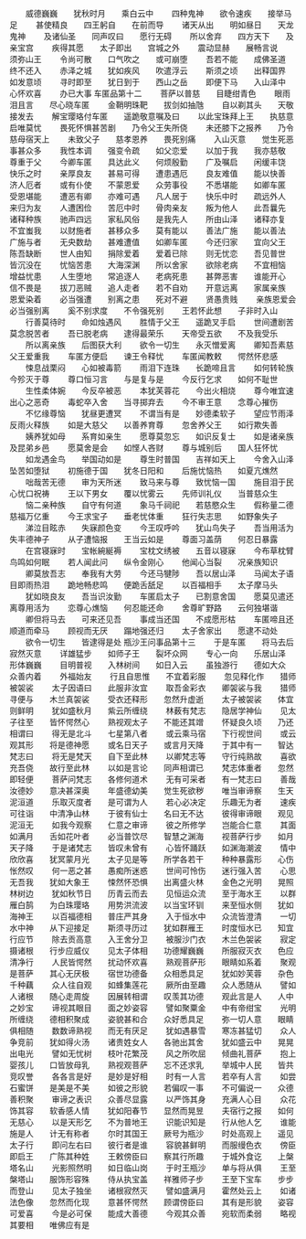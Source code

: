 <!-- { "loadSidebar": true } -->
　　威德巍巍　　犹秋时月　　乘白云中
　　四种鬼神　　欲令速疾　　接举马足
　　甚使精良　　四王躬自　　在前而导
　　诸天从出　　明如昼日　　天龙鬼神
　　及诸仙圣　　同声叹曰　　愿行无碍
　　所以舍弃　　四方天下　　及亲宝宫
　　疾得其愿　　太子即出　　宫城之外
　　震动显赫　　展畅言说　　须弥山王
　　令尚可散　　口气吹之　　或可崩堕
　　吾若不能　　成佛圣道　　终不还入
　　赤泽之城　　犹如疾风　　吹遣浮云
　　斯须之顷　　出释国界　　如发意顷
　　寻时即至　　犹日到于　　西山之岳
　　即便下马　　入山泽中　　心怀欢喜
　　办已大事
车匿品第十二
　　菩萨以普慈　　目睫绀青色
　　眼雨泪且言　　尽心晓车匿
　　金鞘明珠靶　　拔剑如抽虺
　　自以剃其头　　天敬接发去
　　解宝璎珞付车匿　　遥跪敬意嘱及曰
　　以此宝珠拜上王　　执慈意启唯莫忧
　　畏死怀惧甚苦剧　　乃令父王失所侥
　　未还膝下之报养　　乃令慈母宿天上
　　未致父子　　慈孝恩养　　畏死别痛
　　入山灭意　　觉生死恶　　事甚众多
　　我性本调　　强变令疏　　如父恋爱
　　以加于我　　我亦慈敬　　尊重于父
　　今卿车匿　　具达此义　　何烦殷勤
　　广及嘱启　　闲缓丰饶　　快乐之时
　　亲厚良友　　甚易可得　　遭患遇厄
　　良友难值　　能以快善　　济人厄者
　　或有仆使　　不蒙恩爱　　众劳事役
　　不悉堪能　　如卿车匿　　受恩堪能
　　遭恶有卿　　亦难可遇　　凡人居于
　　快乐中时　　疏远外人　　来归为友
　　人遭困俭　　苦厄中时　　骨肉亲友
　　叛为他人　　此吾曩先　　诸释种族
　　驰声四远　　家私风俗　　是我先人
　　所由山泽　　诸释亦复　　不宜蚩我
　　以财施者　　甚移众多　　莫有能以
　　善法广施　　能以善法　　广施与者
　　无央数劫　　甚难遭值　　如卿车匿
　　今还归家　　宜向父王　　陈吾缺断
　　世人由知　　捐除爱着　　爱着已除
　　则无忧恋　　吾见普世　　皆沉没在
　　忧恼苦患　　大海深渊　　所以舍家
　　欲除老病　　不宜相恼　　增益忧患
　　人生堕地　　常追逐人　　老病死患
　　甚弊恶害　　谁能开心　　信不畏是
　　拔刀恶贼　　追人走者　　若不自劝
　　开意远离　　家属亲族　　恩爱染着
　　必当强遭　　别离之患　　死对不避
　　贤愚贵贱
　　亲族恩爱会　　必当强别离
　　奚不别求度　　不令强死别
　　王若怀此想　　子非时入山
　　行善莫待时　　命如烛遇风
　　胜情于父王　　遥跪叉手启
　　世间遭剧苦　　莫念脱苦者
　　吾已脱老病　　逮得最荣乐
　　天帝受五欲　　不及我受乐
　　所以离亲族　　后图获大利
　　欲令一切生　　永灭憎爱离
　　卿知吾素慈　　父王爱重我
　　车匿方便启　　谏王令释忧
　　车匿闻教敕　　愕然怀悲感
　　悚息战栗闷　　心如被毒箭
　　雨泪下连珠　　长跪啼且言
　　如何转轮族　　今殄灭于尊
　　尊口恒习言　　与是复与是
　　今反行乞求　　如何不耻世
　　生性柔体婉　　今反卒被恶
　　本犹芙蓉花　　今出火相烧
　　尊今唯宜速　　出心之恶奇
　　毒蛇卒入舍　　当寻掷弃去
　　今不审王意　　念尊心摧伤
　　不忆缘尊恼　　犹昼更遭冥
　　不谓当有是　　妙德柔软子
　　望应节雨泽　　反雨火释族
　　如是大慈父　　以善养育尊
　　忽舍养父王　　如行欺失善
　　姨养犹如母　　系育如亲生
　　愿尊莫忽忘　　如识反复士
　　如是诸亲族　　及昆弟乡邑
　　愿莫舍是会　　如悭人吝财
　　尊与城别后　　国人狂怀忧
　　如龙遇金鸟　　举国动如是
　　尊生时普国　　吉祥如天上
　　今舍入山泽　　坠苦如堕狱
　　初施德于国　　犹冬日阳和
　　后施忧恼热　　如夏亢燋然
　　咄哉苦无德　　审为天所迷
　　致马来与尊　　致忧恼一国
　　施目泪于民　　心忧口祝祷
　　王以下男女　　覆以忧雾云
　　先师训礼仪　　当普慈众生
　　恼二亲种族　　自守有何道
　　象马千祠祀　　若慈愍众生
　　假称量二德　　慈福万亿重
　　今王求宝子　　垂老忧体重
　　狂行失志思　　如野象失子
　　涕泣目眩赤　　失寐颜色变
　　今王叹呼吟　　犹山鸟失子
　　吾当用活为　　失丰德神子
　　从子遭恼报　　王当云如是
　　尊面习盖荫　　何忍日暴露
　　在宫寝寐时　　宝帐綩綖褥
　　宝枕文绣被　　五音以寝寐
　　今布草枕臂　　鸟鸣如何眠
　　若人闻此问　　纵令金刚心
　　他闻心当裂　　况亲族知识
　　卿莫放吾志　　奉我有大劳
　　今还马犍陟　　吾以居山泽
　　马闻太子语　　目即雨热泪
　　跪地畅悲鸣　　便跪舌舐足
　　以百福相手　　太子摩马头
　　犹如晓良友　　吾当识汝勤
　　车匿启太子　　已割意舍国
　　愿莫见遣还　　离尊用活为
　　恋尊心燋恼　　何忍能还命
　　舍尊旷野路　　云何独堪谐
　　卿但将马去　　可来还见吾
　　事成当还国　　不成愿形枯
　　车匿啼且还　　顺道而牵马
　　顾视而无厌　　蹋地强还归
　　太子舍家出　　愿逮不动处
　　欲令一切生　　皆逮得是处
瓶沙王问事品第十三
　　于是车匿　　将马去后　　寂然灭意
　　详雄猛步　　如师子王　　裂坏众网
　　专心一向　　乐居山泽　　形体巍巍
　　目明普视　　入林树间　　如日入云
　　虽独游行　　德如大众　　众善内着
　　外福始友
　　行且自思惟　　不宜着彩服
　　忽见释化作　　猎师被袈裟
　　太子因语曰　　此服非汝宜
　　取吾金彩衣　　卿袈裟与我
　　猎师寻便与　　木兰真袈裟
　　受衣还释形　　忽然升虚逝
　　太子被袈裟　　体宜则鲜明
　　犹如盛秋月　　紫云所缠绕
　　林薮有梵志　　隐居学神仙
　　见太子往至　　皆怀愕然心
　　熟视观太子　　不能还其竲
　　怀疑良久顷　　乃还相谓曰
　　得无是北斗　　七星第八者
　　或云乘马宿　　下行视世间
　　或云观其形　　将是德神愿
　　或名日天子　　或言月天降
　　于其中有一　　智达梵志曰
　　将无是梵天　　自下至此林
　　以卿梵志等　　守行纯熟故
　　喜欲充吾侥　　故行至此林
　　以如是言论　　同声相谓已
　　梵志体重者　　忽然即轻便
　　菩萨问梵志　　各修何道术
　　无有可采者　　有一梵志曰
　　善哉汝德妙　　意决甚深奥
　　年盛德幼美　　觉生死欲秽
　　唯当审谛察　　生天泥洹道
　　乐取灭度者　　是可谓为人
　　若心必决定　　乐趣无为者
　　速疾可往诣　　中清净山林
　　于彼有仙士　　名曰无不达
　　彼得审谛眼　　观见泥洹无
　　如我今观察　　仁意之审谛
　　彼之所修学　　岂能合仁意
　　其面如满月　　舌如花叶者
　　必当普饮尽　　智慧之渊海
　　视菩萨行步　　如月天子降
　　于是诸梵志　　皆叹未曾有
　　心皆怀踊跃　　如渊海潮波
　　情中欣欣喜　　犹冥蒙月光
　　太子见是等　　所学各若干
　　种种暴露形　　心伤怅然叹
　　何一恶之甚　　愚痴所迷惑
　　世间可怜伤　　迷行强入苦
　　心思无吾我　　犹如大象王
　　悚然怀恐惧　　出离盛火林
　　金色之光明　　晃照林树边
　　犹如秋节日　　历青云而去
　　见恒运众流　　至于海水王
　　以群雁白鹄　　为白珠璎珞
　　用势洪流波　　以当宝环钏
　　来至恒水侧　　犹如海神王
　　以百福德相　　普庄严其身
　　入于恒水中　　众流皆澄清
　　一切水中神　　从下迎接足
　　斯须寻历过　　犹如群雁王
　　时度恒水已　　知宜行应节
　　除去贡高意　　入王舍分卫
　　被服沙门衣　　木兰色袈裟
　　寂定摄诸根　　行步应威仪
　　见太子体相　　功德耀巍巍
　　所服寂灭衣　　色应清净行
　　人民皆愕然　　扰动怀欢喜
　　熟观菩萨形　　眼睛如系着
　　聚观是菩萨　　其心无厌极
　　宿世功德备　　众相悉具足
　　犹如妙芙蓉　　杂色千种藕
　　众人往自观　　如蜂集莲花
　　厥所由至趣　　众人悉随从
　　譬如人诸根　　随心走周旋
　　因展转相谓　　叹羡其功德
　　观此言是人　　人中之妙宝
　　谛视其眼目　　面之妙姿容
　　譬如聚粟金　　中有帝绀宝
　　光明所缠绕　　德相积聚成
　　姿貌甚和合　　众好悉具足
　　弥一切人意　　眼睛俱相随
　　数数谛熟视　　而无有厌足
　　犹如遇暴雪　　寒冻甚猛切
　　众人争竞前　　犹如得火汤
　　诸贵姓女人　　各驰出其舍
　　犹如盛云中　　晃晃出电光
　　譬如无忧树　　枝叶花繁茂
　　风之所吹屈　　倾曲礼菩萨
　　抱上婴孩儿　　口皆放母乳
　　熟视观菩萨　　忘不还求乳
　　举城中人民　　皆共竞叹誉
　　各各言是好　　是妙是好相
　　时有一人言　　若卒有人言
　　如尝石蜜饼　　是美是不美
　　如彼之形貌　　若偏叹一事
　　不可偏说一　　众德善积聚
　　审谛之表识　　众善尽显露
　　以严饰其身　　充满人心目
　　众花饰其容　　软香感人情
　　犹如阳春节　　显然而晃昱
　　夫宿行之报　　如何无慈心
　　以是天形乞　　不为普地王
　　识能识知是　　行从他人乞
　　谁能施是人　　计无有称者
　　尔时其国王　　厥号为瓶沙
　　时处高观上　　遥见太子行
　　即问左右曰　　彼行者是谁
　　容貌甚鲜明　　而服缦色衣
　　傍臣即启王　　广陈其种姓
　　王敕傍臣曰　　察其行所趣
　　于城外食讫　　上槃塔名山
　　光影照然明　　如日临山岗
　　于时王瓶沙　　单与将从俱
　　王至槃塔山　　服饰形容殊
　　侍从执宝盖　　祥雅师子步
　　王至下宝车　　步步而登山
　　见太子独坐　　诸根寂然灭
　　譬如盛满月　　霍然处云上
　　如诸法色像　　忽然而化现
　　意甚怀愕然　　顾谓傍臣曰
　　其有是形貌　　姿容可爱喜
　　今是必可保　　能成大善德
　　今观其众善　　宛软而柔弱
　　略视其要相　　唯佛应有是
